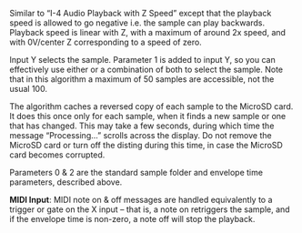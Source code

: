 
Similar to “I-4 Audio Playback with Z Speed” except that the playback speed is allowed to go negative i.e. the sample
can play backwards. Playback speed is linear with Z, with a maximum of around 2x speed, and with 0V/center Z
corresponding to a speed of zero.

Input Y selects the sample. Parameter 1 is added to input Y, so you can effectively use either or a combination of both
to select the sample. Note that in this algorithm a maximum of 50 samples are accessible, not the usual 100.

The algorithm caches a reversed copy of each sample to the MicroSD card. It does this once only for each sample, when it
finds a new sample or one that has changed. This may take a few seconds, during which time the message “Processing...”
scrolls across the display. Do not remove the MicroSD card or turn off the disting during this time, in case the MicroSD
card becomes corrupted.

Parameters 0 & 2 are the standard sample folder and envelope time parameters, described above.

**MIDI Input**: MIDI note on & off messages are handled equivalently to a trigger or gate on the X input – that is, a
note on retriggers the sample, and if the envelope time is non-zero, a note off will stop the playback.

